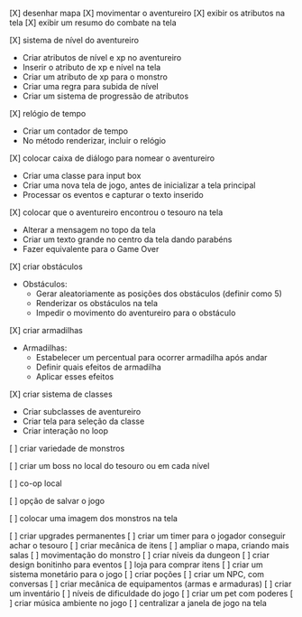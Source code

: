 [X] desenhar mapa
[X] movimentar o aventureiro
[X] exibir os atributos na tela
[X] exibir um resumo do combate na tela

[X] sistema de nível do aventureiro
- Criar atributos de nível e xp no aventureiro
- Inserir o atributo de xp e nível na tela
- Criar um atributo de xp para o monstro
- Criar uma regra para subida de nível
- Criar um sistema de progressão de atributos

[X] relógio de tempo
- Criar um contador de tempo
- No método renderizar, incluir o relógio

[X] colocar caixa de diálogo para nomear o aventureiro
- Criar uma classe para input box
- Criar uma nova tela de jogo, antes de inicializar a tela principal
- Processar os eventos e capturar o texto inserido

[X] colocar que o aventureiro encontrou o tesouro na tela
- Alterar a mensagem no topo da tela
- Criar um texto grande no centro da tela dando parabéns
- Fazer equivalente para o Game Over

[X] criar obstáculos
- Obstáculos:
    - Gerar aleatoriamente as posições dos obstáculos (definir como 5)
    - Renderizar os obstáculos na tela
    - Impedir o movimento do aventureiro para o obstáculo

[X] criar armadilhas
- Armadilhas:
    - Estabelecer um percentual para ocorrer armadilha após andar
    - Definir quais efeitos de armadilha
    - Aplicar esses efeitos

[X] criar sistema de classes
- Criar subclasses de aventureiro
- Criar tela para seleção da classe
- Criar interação no loop

[ ] criar variedade de monstros

[ ] criar um boss no local do tesouro ou em cada nível

[ ] co-op local

[ ] opção de salvar o jogo

[ ] colocar uma imagem dos monstros na tela



[ ] criar upgrades permanentes
[ ] criar um timer para o jogador conseguir achar o tesouro
[ ] criar mecânica de itens
[ ] ampliar o mapa, criando mais salas
[ ] movimentação do monstro
[ ] criar níveis da dungeon
[ ] criar design bonitinho para eventos
[ ] loja para comprar itens
[ ] criar um sistema monetário para o jogo
[ ] criar poções
[ ] criar um NPC, com conversas
[ ] criar mecânica de equipamentos (armas e armaduras)
[ ] criar um inventário
[ ] níveis de dificuldade do jogo
[ ] criar um pet com poderes
[ ] criar música ambiente no jogo
[ ] centralizar a janela de jogo na tela
